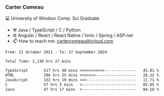 ### Carter Comeau

💻 University of Windsor Comp. Sci Graduate

- ⚒️ Java / TypeScript / C / Python
- ⚙️ Angular / React / React Native / Ionic / Spring / ASP.net
- 📫 How to reach me: cartercomeau@icloud.com

<!--START_SECTION:waka-->

```txt
From: 21 October 2021 - To: 17 September 2024

Total Time: 1,130 hrs 27 mins

TypeScript       517 hrs 48 mins >>>>>>>>>>>--------------   45.81 %
HTML             296 hrs 25 mins >>>>>>>------------------   26.22 %
JavaScript       132 hrs 19 mins >>>----------------------   11.71 %
C                57 hrs 5 mins   >------------------------   05.05 %
Java             47 hrs 17 mins  >------------------------   04.18 %
```

<!--END_SECTION:waka-->
